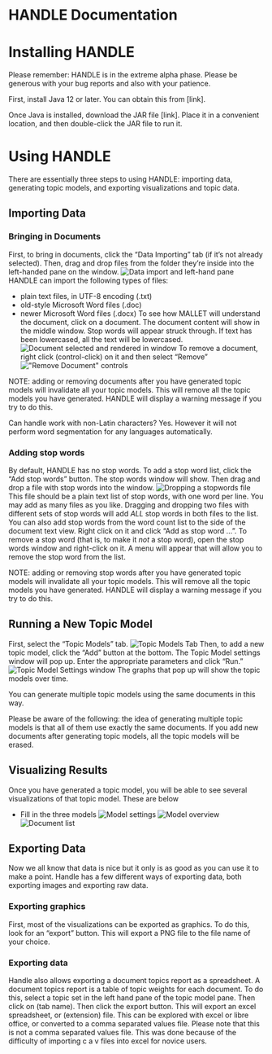 # HANDLE Documentation

# Installing HANDLE
Please remember: HANDLE is in the extreme alpha phase. Please be generous with your bug reports and also with your patience.

First, install Java 12 or later. You can obtain this from [link].

Once Java is installed, download the JAR file [link]. Place it in a convenient location, and then double-click the JAR file to run it.

# Using HANDLE
There are essentially three steps to using HANDLE: importing data, generating topic models, and exporting visualizations and topic data.

## Importing Data
### Bringing in Documents
First, to bring in documents, click the “Data Importing” tab (if it’s not already selected). Then, drag and drop files from the folder they’re inside into the left-handed pane on the window.
![Data import and left-hand pane](./img/topic-models.tab)
HANDLE can import the following types of files:
* plain text files, in UTF-8 encoding (.txt)
* old-style Microsoft Word files (.doc)
* newer Microsoft Word files (.docx)
To see how MALLET will understand the document, click on a document. The document content will show in the middle window. Stop words will appear struck through. If text has been lowercased, all the text will be lowercased.
![Document selected and rendered in window](./img/topic-models.tab)
To remove a document, right click (control-click) on it and then select “Remove”
!["Remove Document" controls](./img/topic-models.tab)

NOTE: adding or removing documents after you have generated topic models will invalidate all your topic models. This will remove all the topic models you have generated. HANDLE will display a warning message if you try to do this.

Can handle work with non-Latin characters?
Yes. However it will not perform word segmentation for any languages automatically.

### Adding stop words
By default, HANDLE has no stop words. To add a stop word list, click the “Add stop words” button. The stop words window will show. Then drag and drop a file with stop words into the window.
![Dropping a stopwords file](./img/topic-models.tab)
This file should be a plain text list of stop words, with one word per line.
You may add as many files as you like. Dragging and dropping two files with different sets of stop words will add *ALL* stop words in both files to the list.
You can also add stop words from the word count list to the side of the document text view. Right click on it and click “Add as stop word …”.
To remove a stop word (that is, to make it *not* a stop word), open the stop words window and right-click on it. A menu will appear that will allow you to remove the stop word from the list.

NOTE: adding or removing stop words after you have generated topic models will invalidate all your topic models. This will remove all the topic models you have generated. HANDLE will display a warning message if you try to do this.

## Running a New Topic Model
First, select the “Topic Models” tab.
![Topic Models Tab](./img/topic-models.png)
Then, to add a new topic model, click the “Add” button at the bottom. The Topic Model settings window will pop up. Enter the appropriate parameters and click “Run.”
![Topic Model Settings window](./img/topic-model-settings.png)
The graphs that pop up will show the topic models over time.

You can generate multiple topic models using the same documents in this way.

Please be aware of the following: the idea of generating multiple topic models is that all of them use exactly the same documents. If you add new documents after generating topic models, all the topic models will be erased.

## Visualizing Results
Once you have generated a topic model, you will be able to see several visualizations of that topic model. These are below
- Fill in the three models
![Model settings](./img/topic-models.tab)
![Model overview](./img/topic-models.tab)
![Document list](./img/topic-models.tab)

## Exporting Data
Now we all know that data is nice but it only is as good as you can use it to make a point. Handle has a few different ways of exporting data, both exporting images and exporting raw data.

### Exporting graphics
First, most of the visualizations can be exported as graphics. To do this, look for an “export” button. This will export a PNG file to the file name of your choice.

### Exporting data
Handle also allows exporting a document topics report as a spreadsheet. A document topics report is a table of topic weights for each document.
To do this, select a topic set in the left hand pane of the topic model pane. Then click on (tab name). Then click the export button.
This will export an excel spreadsheet, or (extension) file. This can be explored with excel or libre office, or converted to a comma separated values file. Please note that this is not a comma separated values file. This was done because of the difficulty of importing c a v files into excel for novice users.